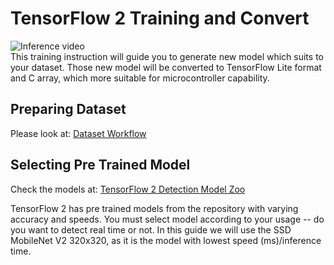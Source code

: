# TensorFlow 2 Training and Convert
![Inference video](https://github.com/rizkymille/rasendriya-auav-ui/blob/main/tensorflow/inference.gif)  
This training instruction will guide you to generate new model which suits to your dataset. Those new model will be converted to TensorFlow Lite format and C array, which more suitable for microcontroller capability.
## Preparing Dataset
Please look at: [Dataset Workflow](https://github.com/rizkymille/rasendriya-auav-ui/blob/main/datasets/DATASET_WORKFLOW.md)
## Selecting Pre Trained Model
Check the models at: [TensorFlow 2 Detection Model Zoo](https://github.com/tensorflow/models/blob/master/research/object_detection/g3doc/tf2_detection_zoo.md)

TensorFlow 2 has pre trained models from the repository with varying accuracy and speeds. You must select model according to your usage -- do you want to detect real time or not. In this guide we will use the SSD MobileNet V2 320x320, as it is the model with lowest speed (ms)/inference time.
